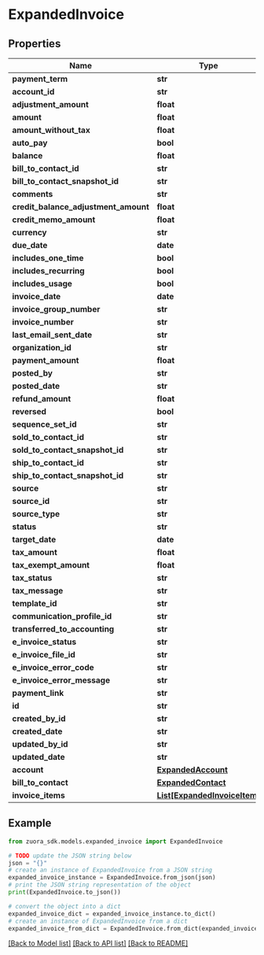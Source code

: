 # ExpandedInvoice


## Properties

Name | Type | Description | Notes
------------ | ------------- | ------------- | -------------
**payment_term** | **str** |  | [optional] 
**account_id** | **str** |  | [optional] 
**adjustment_amount** | **float** |  | [optional] 
**amount** | **float** |  | [optional] 
**amount_without_tax** | **float** |  | [optional] 
**auto_pay** | **bool** |  | [optional] 
**balance** | **float** |  | [optional] 
**bill_to_contact_id** | **str** |  | [optional] 
**bill_to_contact_snapshot_id** | **str** |  | [optional] 
**comments** | **str** |  | [optional] 
**credit_balance_adjustment_amount** | **float** |  | [optional] 
**credit_memo_amount** | **float** |  | [optional] 
**currency** | **str** |  | [optional] 
**due_date** | **date** |  | [optional] 
**includes_one_time** | **bool** |  | [optional] 
**includes_recurring** | **bool** |  | [optional] 
**includes_usage** | **bool** |  | [optional] 
**invoice_date** | **date** |  | [optional] 
**invoice_group_number** | **str** |  | [optional] 
**invoice_number** | **str** |  | [optional] 
**last_email_sent_date** | **str** |  | [optional] 
**organization_id** | **str** |  | [optional] 
**payment_amount** | **float** |  | [optional] 
**posted_by** | **str** |  | [optional] 
**posted_date** | **str** |  | [optional] 
**refund_amount** | **float** |  | [optional] 
**reversed** | **bool** |  | [optional] 
**sequence_set_id** | **str** |  | [optional] 
**sold_to_contact_id** | **str** |  | [optional] 
**sold_to_contact_snapshot_id** | **str** |  | [optional] 
**ship_to_contact_id** | **str** |  | [optional] 
**ship_to_contact_snapshot_id** | **str** |  | [optional] 
**source** | **str** |  | [optional] 
**source_id** | **str** |  | [optional] 
**source_type** | **str** |  | [optional] 
**status** | **str** |  | [optional] 
**target_date** | **date** |  | [optional] 
**tax_amount** | **float** |  | [optional] 
**tax_exempt_amount** | **float** |  | [optional] 
**tax_status** | **str** |  | [optional] 
**tax_message** | **str** |  | [optional] 
**template_id** | **str** |  | [optional] 
**communication_profile_id** | **str** |  | [optional] 
**transferred_to_accounting** | **str** |  | [optional] 
**e_invoice_status** | **str** |  | [optional] 
**e_invoice_file_id** | **str** |  | [optional] 
**e_invoice_error_code** | **str** |  | [optional] 
**e_invoice_error_message** | **str** |  | [optional] 
**payment_link** | **str** |  | [optional] 
**id** | **str** |  | [optional] 
**created_by_id** | **str** |  | [optional] 
**created_date** | **str** |  | [optional] 
**updated_by_id** | **str** |  | [optional] 
**updated_date** | **str** |  | [optional] 
**account** | [**ExpandedAccount**](ExpandedAccount.md) |  | [optional] 
**bill_to_contact** | [**ExpandedContact**](ExpandedContact.md) |  | [optional] 
**invoice_items** | [**List[ExpandedInvoiceItem]**](ExpandedInvoiceItem.md) |  | [optional] 

## Example

```python
from zuora_sdk.models.expanded_invoice import ExpandedInvoice

# TODO update the JSON string below
json = "{}"
# create an instance of ExpandedInvoice from a JSON string
expanded_invoice_instance = ExpandedInvoice.from_json(json)
# print the JSON string representation of the object
print(ExpandedInvoice.to_json())

# convert the object into a dict
expanded_invoice_dict = expanded_invoice_instance.to_dict()
# create an instance of ExpandedInvoice from a dict
expanded_invoice_from_dict = ExpandedInvoice.from_dict(expanded_invoice_dict)
```
[[Back to Model list]](../README.md#documentation-for-models) [[Back to API list]](../README.md#documentation-for-api-endpoints) [[Back to README]](../README.md)


